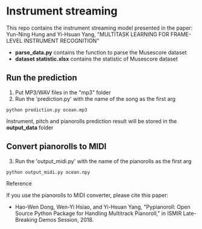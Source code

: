 # Instrument streaming

This repo contains the instrument streaming model presented in the paper:
Yun-Ning Hung and Yi-Hsuan Yang, "MULTITASK LEARNING FOR FRAME-LEVEL INSTRUMENT RECOGNITION"

- **parse_data.py** contains the function to parse the Musescore dataset
- **dataset statistic.xlsx** contains the statistic of Musescore dataset 

## Run the prediction
1. Put MP3/WAV files in the "mp3" folder
2. Run the 'prediction.py' with the name of the song as the first arg
```
python prediction.py ocean.mp3
```
Instrument, pitch and pianorolls prediction result will be stored in the **output_data** folder 

## Convert pianorolls to MIDI 
3. Run the 'output_midi.py' with the name of the pianorolls as the first arg
```
python output_midi.py ocean.npy
```

Reference

If you use the pianorolls to MIDI converter, please cite this paper:
* Hao-Wen Dong, Wen-Yi Hsiao, and Yi-Hsuan Yang, "Pypianoroll: Open Source Python Package for Handling Multitrack Pianoroll," in ISMIR Late-Breaking Demos Session, 2018.

